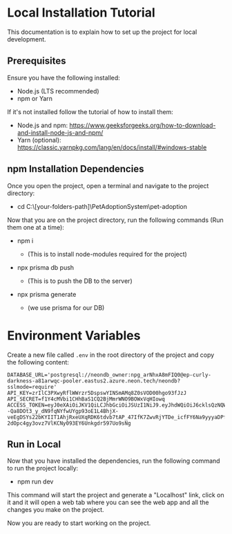 
# Local Installation Tutorial 

This documentation is to explain how to set up the project for local development.

## Prerequisites
Ensure you have the following installed:

- Node.js (LTS recommended)
- npm or Yarn

If it's not installed follow the tutorial of how to install them:

- Node.js and npm: https://www.geeksforgeeks.org/how-to-download-and-install-node-js-and-npm/
- Yarn (optional): https://classic.yarnpkg.com/lang/en/docs/install/#windows-stable


## npm Installation Dependencies

Once you open the project, open a terminal and navigate to the project directory:

- cd C:\\[your-folders-path]\PetAdoptionSystem\pet-adoption

Now that you are on the project directory, run the following commands (Run them one at a time):

- npm i 
    - (This is to install node-modules required for the project)

- npx prisma db push 
    - (This is to push the DB to the server)

- npx prisma generate 
    - (we use prisma for our DB)


# Environment Variables

Create a new file called `.env` in the root directory of the project and copy the following content: 

```env
DATABASE_URL='postgresql://neondb_owner:npg_arNhxA8mFIQ0@ep-curly-darkness-a81arwqc-pooler.eastus2.azure.neon.tech/neondb?sslmode=require'
API_KEY=zrIlC3PXwyRflWWrzr5DspswYINSmAMq8Z0sVOD00hgo93fJzJ
API_SECRET=f1Y4cMVbi1CHhBaS1CQ2BjMmrWNO9BOWxVqHIowq
ACCESS_TOKEN=eyJ0eXAiOiJKV1QiLCJhbGciOiJSUzI1NiJ9.eyJhdWQiOiJ6cklsQzNQWHd5UmZsV1dyenI1RHNwc3dZSU5TbUFNcThaMHNWT0QwMGhnbzkzZkp6SiIsImp0aSI6IjI2Y2E1OWVmNWNiOGQ3OTM5MmE2ZTJlMDQ4MzI2ZGEzZTQwNGVkZjU5YzQ1MzM2MjFjOWMxM2U3MzIyMWVmNWYwZmU3NGI3ZjRiOGJjOGUxIiwiaWF0IjoxNzQyMjI4MTE5LCJuYmYiOjE3NDIyMjgxMTksImV4cCI6MTc0MjIzMTcxOSwic3ViIjoiIiwic2NvcGVzIjpbXX0.D5vIkN6zCWV4ynyUw555Ry_HQnkYFxD4sgDcTHzUybCXoUWxD5raC4TBzaEJibV7OvfwMrI4ar12xCT1DYbsLyC81NrdaSV8JhGYNdNjWVVAKK3c3yM7uLxmg--Qa8DOt3_y_dN9fqNYfwUYgp93oE1L4BhjX-veEgDSYs22bKYIIT1AhjRxeUXqRDK6tdvb7tAP_47IfK7ZwvRjYTDe_icfFY6Na9yyyaDPf6rj3sJSOp1cNIoEKHavaAx6RB3m4XTO2cPS4CStzLThdBJ0iF6uflllBfTBhTzo3yhMUTqGZ-2dOpc4gy3ovz7VlKCNy093EY6Unkgdr597Uo9sNg
```

## Run in Local

Now that you have installed the dependencies, run the following command to run the project locally: 

- npm run dev

This command will start the project and generate a "Localhost" link, click on it and it will open a web tab where you can see the web app and all the changes you make on the project.

Now you are ready to start working on the project.
